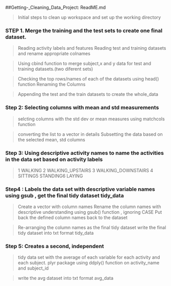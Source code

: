 
##Getting-_Cleaning_Data_Project: ReadME.md

> Initial steps to clean up workspace and set up the working directory

### STEP 1. Merge the training and the test sets to create one final dataset.

> Reading activity labels and features 
> Reading test and training datasets and rename appropriate colnames 

> Using cbind function to merge subject,x and y data for test and training datasets.(two diferent sets)

> Checking the top rows/names of each of the datasets using head() function 
> Renaming the Columns

> Appending the test and the train datasets to create the whole_data 



### Step 2: Selecting columns with mean and std measurements
> selcting columns with the std dev or mean measures using matchcols function 

> converting the list to a vector in details
> Subsetting the data based on the selected mean, std columns



### Step 3: Using descriptive activity names to name the activities in the data set based on activity labels
> 1 WALKING 2 WALKING_UPSTAIRS 3 WALKING_DOWNSTAIRS 4 SITTING5 STANDING6 LAYING


### Step4 : Labels the data set with descriptive variable names using gsub , get the final tidy dataset tidy_data

> Create a vector with column names 
> Rename the column names with descriptive understanding using gsub() function , ignoring CASE
> Put back the defined column names back to the dataset
  
> Re-arranging the column names as the final tidy dataset
> write the final tidy dataset into txt format tidy_data


### Step 5: Creates a second, independent 
> tidy data set with the average of each variable for each activity and each subject.
> plyr package
> using ddply() function on activity_name and subject_id

> write the avg dataset into txt format avg_data
